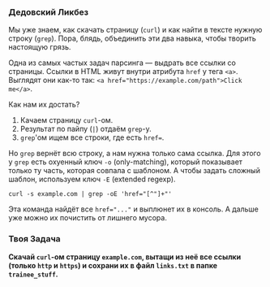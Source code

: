 ### Дедовский Ликбез

Мы уже знаем, как скачать страницу (`curl`) и как найти в тексте нужную строку (`grep`). Пора, блядь, объединить эти два навыка, чтобы творить настоящую грязь.

Одна из самых частых задач парсинга — выдрать все ссылки со страницы. Ссылки в HTML живут внутри атрибута `href` у тега `<a>`. Выглядят они как-то так: `<a href="https://example.com/path">Click me</a>`.

Как нам их достать?
1.  Качаем страницу `curl`-ом.
2.  Результат по пайпу (`|`) отдаём `grep`-у.
3.  `grep`'ом ищем все строки, где есть `href=`.

Но `grep` вернёт всю строку, а нам нужна только сама ссылка. Для этого у `grep` есть охуенный ключ `-o` (only-matching), который показывает только ту часть, которая совпала с шаблоном. А чтобы задать сложный шаблон, используем ключ `-E` (extended regexp).

`curl -s example.com | grep -oE 'href="[^"]+"'`

Эта команда найдёт все `href="..."` и выплюнет их в консоль. А дальше уже можно их почистить от лишнего мусора.

### Твоя Задача

**Скачай `curl`-ом страницу `example.com`, вытащи из неё все ссылки (только `http` и `https`) и сохрани их в файл `links.txt` в папке `trainee_stuff`.**
